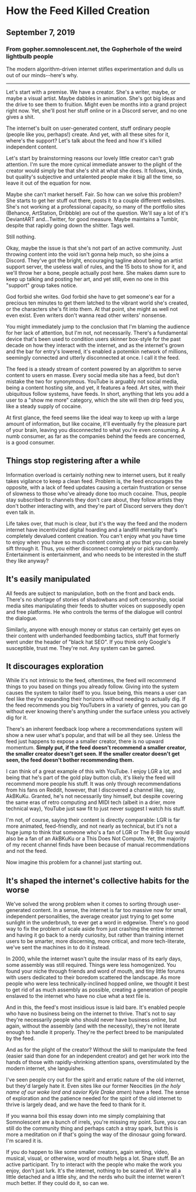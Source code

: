 # How the Feed Killed Creation
## September 7, 2019
### From gopher.somnolescent.net, the Gopherhole of the weird lightbulb people
The modern algorithm-driven internet stifles experimentation and dulls us out
of our minds--here's why.

---

Let's start with a premise. We have a creator. She's a writer, maybe, or
maybe a visual artist. Maybe dabbles in animation. She's got big ideas and
the drive to see them to fruition. Might even be months into a grand project
right now. Yet, she'll post her stuff online or in a Discord server, and no
one gives a shit.

The internet's built on user-generated content, stuff ordinary people
(people like you, perhaps!) create. And yet, with all these sites for it,
where's the support? Let's talk about the feed and how it's killed
independent content.

Let's start by brainstorming reasons our lovely little creator can't grab
attention. I'm sure the more cynical immediate answer to the plight of the
creator would simply be that she's shit at what she does. It follows, kinda,
but quality's subjective and untalented people make it big all the time, so
leave it out of the equation for now.

Maybe she can't market herself. Fair. So how can we solve this problem? She
starts to get her stuff out there, posts it to a couple different websites.
She's not working at a professional capacity, so many of the portfolio sites
(Behance, ArtStation, Dribbble) are out of the question. We'll say a lot of
it's DeviantART and...Twitter, for good measure. Maybe maintains a Tumblr,
despite that rapidly going down the shitter. Tags well.

Still nothing.

Okay, maybe the issue is that she's not part of an active community. Just
throwing content into the void isn't gonna help much, so she joins a
Discord. They've got the bright, encouraging tagline about being an artist
support server, the useless wall of rules, and the 15 bots to show for it,
and we'll throw her a bone, people actually post here. She makes damn sure
to keep up talking and posting her art, and yet still, even no one in this
"support" group takes notice.

God forbid she writes. God forbid she have to get someone's ear for a
precious ten minutes to get them latched to the vibrant world she's created,
or the characters she's fit into them. At that point, she might as well not
even exist. Even writers don't wanna read other writers' nonsense.

You might immediately jump to the conclusion that I'm blaming the audience
for her lack of attention, but I'm not, not necessarily. There's a
fundamental device that's been used to condition users skinner box-style for
the past decade on how they interact with the internet, and as the
internet's grown and the bar for entry's lowered, it's enabled a potemkin
network of millions, seemingly connected and utterly disconnected at once.
I call it the feed.

The feed is a steady stream of content powered by an algorithm to serve
content to users en masse. Every social media site has a feed, but don't
mistake the two for synonymous. YouTube is arguably not social media, being
a content hosting site, and yet, it features a feed. Art sites, with their
ubiquitous follow systems, have feeds. In short, anything that lets you add
a user to a "show me more" category, which the site will then drip feed you,
like a steady supply of cocaine.

At first glance, the feed seems like the ideal way to keep up with a large
amount of information, but like cocaine, it'll eventually fry the pleasure
part of your brain, leaving you disconnected to what you're even consuming.
A numb consumer, as far as the companies behind the feeds are concerned, is a
good consumer.

## Things stop registering after a while

Information overload is certainly nothing new to internet users, but it
really takes vigilance to keep a clean feed. Problem is, the feed encourages
the opposite, with a lack of feed updates causing a certain frustration or
sense of slowness to those who've already done too much cocaine. Thus, people
stay subscribed to channels they don't care about, they follow artists they
don't bother interacting with, and they're part of Discord servers they don't
even talk in.

Life takes over, that much is clear, but it's the way the feed and the modern
internet have incentivized digital hoarding and a landfill mentality that's
completely devalued content creation. You can't enjoy what you have time to
enjoy when you have so much content coming at you that you can barely sift
through it. Thus, you either disconnect completely or pick randomly.
Entertainment is entertainment, and who needs to be interested in the stuff
they like anyway?

## It's easily manipulated

All feeds are subject to manipulation, both on the front and back ends.
There's no shortage of stories of shadowbans and soft censorship, social
media sites manipulating their feeds to shutter voices on supposedly open and
free platforms. He who controls the terms of the dialogue will control the
dialogue.

Similarly, anyone with enough money or status can certainly get eyes on their
content with underhanded feedbombing tactics, stuff that formerly went under
the header of "black hat SEO". If you think only Google's susceptible, trust
me. They're not. Any system can be gamed.

## It discourages exploration

While it's not intrinsic to the feed, oftentimes, the feed will recommend
things to you based on things you already follow. Giving into the system
causes the system to tailor itself to you. Issue being, this means a user can
feel like they're expanding their horizons without needing to actually dig.
If the feed recommends you big YouTubers in a variety of genres, you can go
without ever knowing there's anything under the surface unless you actively
dig for it.

There's an inherent feedback loop where a recommendations system will show a
new user what's popular, and that will be all they see. Unless the feed just
happens to expose a smaller creator, there is no upward momentum. **Simply
put, if the feed doesn't recommend a smaller creator, the smaller creator
doesn't get seen. If the smaller creator doesn't get seen, the feed doesn't
bother recommending them.**

I can think of a great example of this with YouTube. I enjoy LGR a lot, and
being that he's part of the gold play button club, it's likely the feed will
recommend more people his stuff. It was only through recommendations from his
fans on Reddit, however, that I discovered a channel like, say, AkBKuKu.
Granted, he's not necessarily tiny himself, but despite covering the same
eras of retro computing and MIDI tech (albeit in a drier, more technical
way), YouTube just saw fit to just never suggest I watch his stuff.

I'm not, of course, saying their content is directly comparable: LGR is far
more animated, feed-friendly, and not nearly as technical, but it's not a
huge jump to think that someone who's a fan of LGR or The 8-Bit Guy would
also be a fan of an AkBKuKu or a This Does Not Compute. Yet, the majority of
my recent channel finds have been because of manual recommendations and not
the feed.

Now imagine this problem for a channel just starting out.

## It's shaped the internet's collective habits for the worse

We've solved the wrong problem when it comes to sorting through user-
generated content. In a sense, the internet is far too massive now for small,
independent personalities, the average creator just trying to get some
sunlight in the underbrush, to ever get a word in edgewise. There's no good
way to fix the problem of scale aside from just crashing the entire internet
and having it go back to a nerdy curiosity, but rather than training internet
users to be smarter, more discerning, more critical, and more tech-literate,
we've sent the machines in to do it instead.

In 2000, while the internet wasn't quite the insular mass of its early days,
some assembly was still required. Things were less homogenized. You found
your niche through friends and word of mouth, and tiny little forums with
users dedicated to their boredom scattered the landscape. As more people who
were less technically-inclined hopped online, we thought it best to get rid
of as much assembly as possible, creating a generation of people enslaved to
the internet who have no clue what a text file is.

And in this, the feed's most insidious issue is laid bare. It's enabled
people who have no business being on the internet to thrive. That's not to
say they're necessarily people who should never have business online, but
again, without the assembly (and with the necessity), they're not literate
enough to handle it properly. They're the perfect breed to be manipulated by
the feed.

And as for the plight of the creator? Without the skill to manipulate the
feed (easier said than done for an independent creator) and get her work into
the hands of those with rapidly-shrinking attention spans, overstimulated by
the modern internet, she languishes.

I've seen people cry out for the spirit and erratic nature of the old
internet, but they'd largely hate it. Even sites like our former Neocities
(*in the holy name of our woke lord and savior Kyle Drake amen*) have a feed.
The sense of exploration and the patience needed for the spirit of the old
internet to thrive is largely dead, and we have the feed to thank for it.

If you wanna boil this essay down into me simply complaining that
Somnolescent are a bunch of irrels, you're missing my point. Sure, you can
still do the community thing and perhaps catch a stray spark, but this is
more a meditation on if that's going the way of the dinosaur going forward.
I'm scared it is.

If you do happen to like some smaller creators, again writing, video,
musical, visual, or otherwise, word of mouth helps a lot. Share stuff. Be an
active participant. Try to interact with the people who make the work you
enjoy, don't just lurk. It's the internet, nothing to be scared of. We're all
a little detached and a little shy, and the nerds who built the internet
weren't much better. If they could do it, so can we.